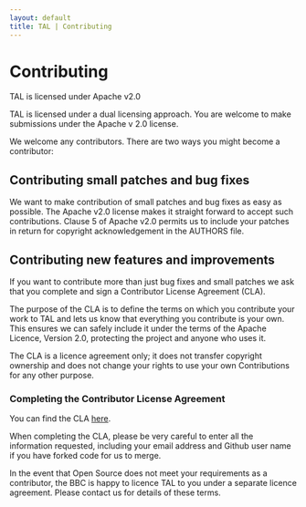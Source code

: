 ```yaml
---
layout: default
title: TAL | Contributing
---
```

# Contributing

<p class="lead">TAL is licensed under Apache v2.0</p>
TAL is  licensed under a dual licensing approach.
You are welcome to make submissions under the Apache v 2.0 license.  

We welcome any contributors. There are two ways you might become a contributor:

## Contributing small patches and bug fixes

We want to make contribution of small patches and bug fixes as easy as possible. The
Apache v2.0 license makes it straight forward to accept such contributions. Clause 5
of Apache v2.0 permits us to include your patches in return for copyright acknowledgement
in the AUTHORS file.

## Contributing new features and improvements

If you want to contribute more than just bug fixes and small patches we ask that you
complete and sign a Contributor License Agreement (CLA).

The purpose of the CLA is to define the terms on which you contribute your work to
TAL and lets us know that everything you contribute is your own. This ensures we can
safely include it under the terms of the Apache Licence, Version 2.0, protecting
the project and anyone who uses it.

The CLA is a licence agreement only; it does not transfer copyright ownership and
does not change your rights to use your own Contributions for any other purpose.

### Completing the Contributor License Agreement

You can find the CLA [here]({{site.baseurl}}/other/tal_contributor_licence_agreement.pdf).

When completing the CLA, please be very careful to enter all the information
requested, including your email address and Github user name if you have forked
code for us to merge.

In the event that Open Source does not meet your requirements as a contributor, 
the BBC is happy to licence TAL to you under a  separate licence agreement. 
Please contact us for details of these terms.
